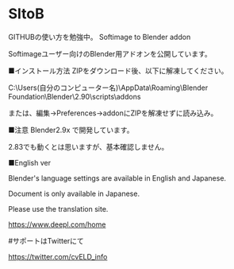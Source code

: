 # SItoB
GITHUBの使い方を勉強中。
Softimage to Blender addon


Softimageユーザー向けのBlender用アドオンを公開しています。


■インストール方法
ZIPをダウンロード後、以下に解凍してください。

C:\Users\(自分のコンピューター名)\AppData\Roaming\Blender Foundation\Blender\2.90\scripts\addons

または、編集→Preferences→addonにZIPを解凍せずに読み込み。


■注意
Blender2.9x で開発しています。

2.83でも動くとは思いますが、基本確認しません。


■English ver

Blender's language settings are available in English and Japanese.

Document is only available in Japanese.

Please use the translation site.

https://www.deepl.com/home


#サポートはTwitterにて

https://twitter.com/cvELD_info

